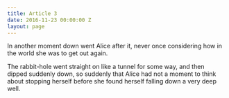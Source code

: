 ```yaml
---
title: Article 3
date: 2016-11-23 00:00:00 Z
layout: page
---
```


In another moment down went Alice after it, never once considering how in the world she was to get out again.

The rabbit-hole went straight on like a tunnel for some way, and then dipped suddenly down, so suddenly that Alice had not a moment to think about stopping herself before she found herself falling down a very deep well. 